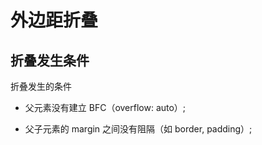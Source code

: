 # 外边距折叠

## 折叠发生条件

折叠发生的条件

* 父元素没有建立 BFC（overflow: auto）;

* 父子元素的 margin 之间没有阻隔（如 border, padding）;
